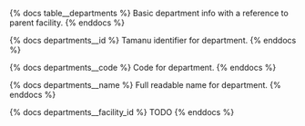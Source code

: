 {% docs table__departments %}
Basic department info with a reference to parent facility.
{% enddocs %}

{% docs departments__id %}
Tamanu identifier for department.
{% enddocs %}

{% docs departments__code %}
Code for department.
{% enddocs %}

{% docs departments__name %}
Full readable name for department.
{% enddocs %}

{% docs departments__facility_id %}
TODO
{% enddocs %}
